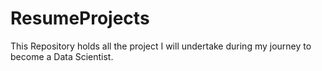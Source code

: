 # ResumeProjects
This Repository holds all the project I will undertake during my journey to become a Data Scientist.
